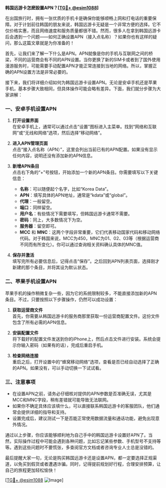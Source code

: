 **韩国远游卡怎麽設置APN？[[TG💪+ @esim1088](https://t.me/s/esim1088)]**

在出国旅行时，拥有一张优质的手机卡是确保你能够顺畅上网和打电话的重要保障。对于计划前往韩国的朋友来说，韩国远游卡无疑是一个非常方便的选择。它不仅价格实惠，而且网络速度和服务质量都很不错。然而，很多人在拿到韩国远游卡后会遇到一个问题——如何正确设置APN（接入点名称）？如果你也有这样的疑问，那么这篇文章就是为你准备的！

首先，让我们来了解一下什么是APN。APN就像是你的手机与互联网之间的桥梁，不同的运营商会有不同的APN设置。当你更换了新的SIM卡或者到了国外使用漫游服务时，可能需要手动配置APN才能正常连接到当地的网络。所以，掌握正确的APN设置方法是非常必要的。

接下来，我们将详细介绍如何为韩国远游卡设置APN。无论是安卓手机还是苹果手机，基本步骤大致相同，但具体操作可能会略有差异。下面，我们就分步骤为大家讲解：

### **一、安卓手机设置APN**
1. **打开设置界面**  
   在安卓手机上，通常可以通过点击“设置”图标进入主菜单。找到“网络和互联网”或“无线和网络”选项，然后选择“移动网络”。

2. **进入APN管理页面**  
   点击“接入点名称（APN）”，这里会列出当前已有的APN配置。如果没有显示任何内容，说明还没有添加新的APN信息。

3. **新增APN条目**  
   点击右下角的“+”号按钮，开始添加一个新的APN条目。你需要填写以下关键信息：
   - **名称**：可以随便起个名字，比如“Korea Data”。
   - **APN**：填写具体的APN地址，通常是“kdata”或“global”。
   - **代理**：一般留空。
   - **端口**：同样留空。
   - **用户名**：有些情况下需要填写，但韩国远游卡通常不需要。
   - **密码**：同上，大多数情况下为空。
   - **服务器**：留空即可。
   - **MCC** 和 **MNC**：这两个字段非常重要，它们代表移动国家代码和移动网络代码。对于韩国来说，MCC为450，MNC为01、02、03等（根据运营商不同而有所变化）。你可以通过查询相关资料确认具体的MNC值。

4. **保存并激活**  
   填写完所有必要信息后，记得点击“保存”。之后回到APN列表页面，选择刚才新建的那个条目，并将其设为默认状态。

### **二、苹果手机设置APN**
苹果手机的操作稍微复杂一些，因为它的系统限制较多，不能直接添加新的APN条目。不过，只要按照以下步骤操作，仍然可以成功设置：

1. **获取运营商文件**  
   首先，你需要从韩国远游卡的服务商那里获取一份运营商配置文件。这份文件包含了所有必需的APN信息。

2. **安装配置文件**  
   将下载好的配置文件发送到你的iPhone上，然后点击文件进行安装。系统会提示你输入密码（如果有的话），完成后重启手机。

3. **检查网络连接**  
   重启之后，打开设置中的“蜂窝移动网络”选项，查看是否已经自动选择了正确的APN。如果没有，可以手动切换一下试试看。

### **三、注意事项**
- 在设置APN之前，请务必仔细核对提供的APN参数是否准确无误，尤其是MCC和MNC字段，稍有差错就可能导致无法联网。
- 如果你不确定具体应该填什么，可以直接联系韩国远游卡的客服团队，他们通常会提供详细的指导和支持。
- 设置完成后，建议测试一下是否能正常使用数据流量和通话功能，避免出现意外情况。

通过以上步骤，你应该能够顺利地为自己手中的韩国远游卡设置好APN了。当然，实际操作过程中可能会遇到各种问题，比如忘记某些参数、手机型号不支持等等。遇到这些问题时不要慌张，多查阅官方文档或者咨询专业人士总是没错的。

最后提醒大家一句，无论是购买韩国远游卡还是设置APN，都一定要选择正规渠道，以免买到假货或者遭遇诈骗。同时，记得提前规划好行程，合理安排预算，让自己的旅程更加轻松愉快！

[[TG💪+ @esim1088](https://t.me/s/esim1088) ![Image](https://i.postimg.cc/4NQfJmqS/Snipaste-2025-05-13-00-14-12.png)]